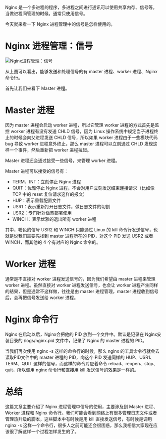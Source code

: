Nginx 是一个多进程的程序，多进程之间进行通讯可以使用共享内存、信号等。当做进程间管理的时候，通常只使用信号。

今天就来看一下 Nginx 进程管理中的信号是怎样使用的。

# Nginx 进程管理：信号

![Nginx进程管理：信号](https://img-blog.csdnimg.cn/20191129222658612.png)

从上图可以看出，能够发送和处理信号的有 master 进程、worker 进程、Nginx 命令行。

首先让我们来看下 Master 进程。

# Master 进程
因为 master 进程会启动 worker 进程，所以它管理 worker 进程的方式首先是监控 worker 进程有没有发送 CHLD 信号，因为 Linux 操作系统中规定当子进程终止的时候会向父进程发送 CHLD 信号，所以如果 worker 进程由于一些模块代码 bug 导致 worker 进程意外终止，那么 master 进程可以立刻通过 CHLD 发现这样一个事件，然后重新把 worker 进程拉起。

Master 进程还会通过接受一些信号，来管理 worker 进程。

Master 进程可以接受的信号有：

- TERM、INT：立刻停止 Nginx 进程
- QUIT：优雅停止 Nginx 进程，不会对用户立刻发送结束连接请求（比如像 TCP 中的 reset 复位请求这样的报文）
- HUP：表示重载配置文件
- USR1：表示重新打开日志文件，做日志文件的切割
- USR2：专门针对做热部署使用
- WINCH：表示优雅的退出所有 worker 进程

其中，粉色的信号 USR2 和 WINCH 只能通过 Linux 的 kill 命令行发送信号，也就是说我们需要先找到 master 进程所在的 PID，对这个 PID 发送 USR2 或者 WINCH，而其他的 4 个有对应的 Nginx 命令的。

# Worker 进程
通常是不直接对 worker 进程发送信号的，因为我们希望由 master 进程来管理 worker 进程。虽然直接对 worker 进程发送信号，也会让 worker 进程产生同样的结果，但是通常不这样做，往往是由 master 进程管理，master 进程收到信号后，会再把信号发送给 worker 进程。


# Nginx 命令行
Nginx 在启动以后，Nginx会把他的 PID 放到一个文件中。默认是记录在 Nginx安装目录的 /logs/nginx.pid 文件中，记录了 Nginx 的 master 进程的 PID。

当我们再次使用 nginx -s 这样的命令行的时候，那么 nginx 的工具命令行就会去读取PID文件中的 master 进程的 PID，向这个 PID 发送同样的 HUP、USR1、TERM、QUIT 这样的信号，而这样的命令对应着命令 reload、reopen、stop、quit，所以调用 nginx 命令行和直接用 kill 发送信号的效果是一样的。

# 总结
这篇文章主要介绍了 Nginx 进程管理中信号的使用，主要涉及到 Master 进程、Worker 进程和 Nginx 命令行。我们可能会看到网络上有很多管理日志文件或者管理热升级的脚本，这些脚本中有时候是用 kill 直接发送信号，有时候是调用 nginx -s 这样一个命令行，很多人之前可能还会很困惑，那么我相信大家现在应该很了解这样一个过程怎样发生的了。
